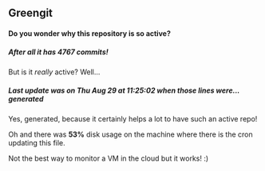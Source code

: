 ## Greengit

#### Do you wonder why this repository is so active?

##### After all it has 4767 commits!

But is it *really* active? Well...

##### Last update was on Thu Aug 29 at 11:25:02 when those lines were... generated

Yes, generated, because it certainly helps a lot to have such an active repo!

Oh and there was **53%** disk usage on the machine
where there is the cron updating this file.

Not the best way to monitor a VM in the cloud but it works! :)
